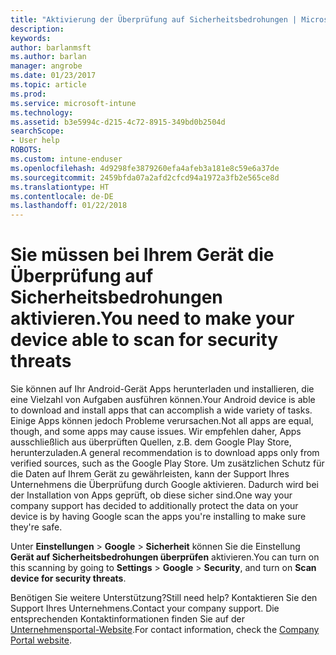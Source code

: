 ```yaml
---
title: "Aktivierung der Überprüfung auf Sicherheitsbedrohungen | Microsoft-Dokumentation"
description: 
keywords: 
author: barlanmsft
ms.author: barlan
manager: angrobe
ms.date: 01/23/2017
ms.topic: article
ms.prod: 
ms.service: microsoft-intune
ms.technology: 
ms.assetid: b3e5994c-d215-4c72-8915-349bd0b2504d
searchScope:
- User help
ROBOTS: 
ms.custom: intune-enduser
ms.openlocfilehash: 4d9298fe3879260efa4afeb3a181e8c59e6a37de
ms.sourcegitcommit: 2459bfda07a2afd2cfcd94a1972a3fb2e565ce8d
ms.translationtype: HT
ms.contentlocale: de-DE
ms.lasthandoff: 01/22/2018
---
```

# <a name="you-need-to-make-your-device-able-to-scan-for-security-threats"></a><span data-ttu-id="87fce-102">Sie müssen bei Ihrem Gerät die Überprüfung auf Sicherheitsbedrohungen aktivieren.</span><span class="sxs-lookup"><span data-stu-id="87fce-102">You need to make your device able to scan for security threats</span></span>

<span data-ttu-id="87fce-103">Sie können auf Ihr Android-Gerät Apps herunterladen und installieren, die eine Vielzahl von Aufgaben ausführen können.</span><span class="sxs-lookup"><span data-stu-id="87fce-103">Your Android device is able to download and install apps that can accomplish a wide variety of tasks.</span></span> <span data-ttu-id="87fce-104">Einige Apps können jedoch Probleme verursachen.</span><span class="sxs-lookup"><span data-stu-id="87fce-104">Not all apps are equal, though, and some apps may cause issues.</span></span> <span data-ttu-id="87fce-105">Wir empfehlen daher, Apps ausschließlich aus überprüften Quellen, z.B. dem Google Play Store, herunterzuladen.</span><span class="sxs-lookup"><span data-stu-id="87fce-105">A general recommendation is to download apps only from verified sources, such as the Google Play Store.</span></span> <span data-ttu-id="87fce-106">Um zusätzlichen Schutz für die Daten auf Ihrem Gerät zu gewährleisten, kann der Support Ihres Unternehmens die Überprüfung durch Google aktivieren. Dadurch wird bei der Installation von Apps geprüft, ob diese sicher sind.</span><span class="sxs-lookup"><span data-stu-id="87fce-106">One way your company support has decided to additionally protect the data on your device is by having Google scan the apps you're installing to make sure they're safe.</span></span>

<span data-ttu-id="87fce-107">Unter **Einstellungen** > **Google** > **Sicherheit** können Sie die Einstellung **Gerät auf Sicherheitsbedrohungen überprüfen** aktivieren.</span><span class="sxs-lookup"><span data-stu-id="87fce-107">You can turn on this scanning by going to **Settings** > **Google** > **Security**, and turn on **Scan device for security threats**.</span></span>

<span data-ttu-id="87fce-108">Benötigen Sie weitere Unterstützung?</span><span class="sxs-lookup"><span data-stu-id="87fce-108">Still need help?</span></span> <span data-ttu-id="87fce-109">Kontaktieren Sie den Support Ihres Unternehmens.</span><span class="sxs-lookup"><span data-stu-id="87fce-109">Contact your company support.</span></span> <span data-ttu-id="87fce-110">Die entsprechenden Kontaktinformationen finden Sie auf der [Unternehmensportal-Website](https://portal.manage.microsoft.com#HelpDeskDialog).</span><span class="sxs-lookup"><span data-stu-id="87fce-110">For contact information, check the [Company Portal website](https://portal.manage.microsoft.com#HelpDeskDialog).</span></span>
